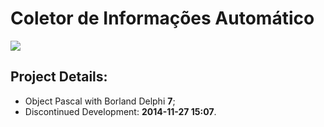 # Coletor de Informações Automático
![](https://img.shields.io/github/license/rios0rios0/CIA.svg)

## Project Details:
- Object Pascal with Borland Delphi __7__;
- Discontinued Development: __2014-11-27 15:07__.